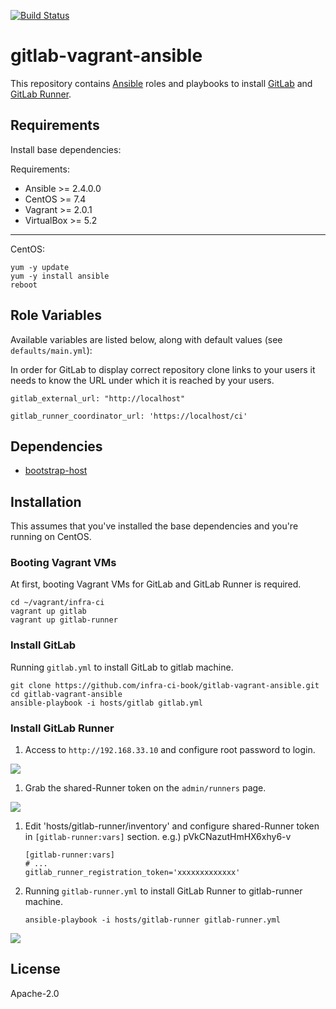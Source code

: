 [![Build Status](https://travis-ci.org/infra-ci-book/gitlab-vagrant-ansible.svg?branch=master)](https://travis-ci.org/infra-ci-book/gitlab-vagrant-ansible)

# gitlab-vagrant-ansible
This repository contains [Ansible](https://www.ansible.com/) roles and
playbooks to install [GitLab](https://about.gitlab.com/) and
[GitLab Runner](https://docs.gitlab.com/runner/).

## Requirements

Install base dependencies:

Requirements:

- Ansible >= 2.4.0.0
- CentOS >= 7.4
- Vagrant >= 2.0.1
- VirtualBox >= 5.2

----

CentOS:

```
yum -y update
yum -y install ansible
reboot
```

## Role Variables

Available variables are listed below, along with default values (see `defaults/main.yml`):

In order for GitLab to display correct repository clone links
to your users it needs to know the URL under which it is reached by your users.

```
gitlab_external_url: "http://localhost"
```

```
gitlab_runner_coordinator_url: 'https://localhost/ci'
```

## Dependencies

- [bootstrap-host](https://github.com/infra-ci-book/bootstrap-host)

## Installation

This assumes that you've installed the base dependencies and you're running on
CentOS.

### Booting Vagrant VMs
At first, booting Vagrant VMs for GitLab and GitLab Runner is required.

```
cd ~/vagrant/infra-ci
vagrant up gitlab
vagrant up gitlab-runner
```

### Install GitLab
Running `gitlab.yml` to install GitLab to gitlab machine.

```
git clone https://github.com/infra-ci-book/gitlab-vagrant-ansible.git
cd gitlab-vagrant-ansible
ansible-playbook -i hosts/gitlab gitlab.yml
```

### Install GitLab Runner
1. Access to `http://192.168.33.10` and configure root password to login.

![](https://raw.githubusercontent.com/infra-ci-book/gitlab-vagrant-ansible/master/images/01.png)

1. Grab the shared-Runner token on the `admin/runners` page.

![](https://raw.githubusercontent.com/infra-ci-book/gitlab-vagrant-ansible/master/images/02.png)

1. Edit 'hosts/gitlab-runner/inventory' and configure shared-Runner token in `[gitlab-runner:vars]` section. e.g.) pVkCNazutHmHX6xhy6-v 

    ```
    [gitlab-runner:vars]
    # ...
    gitlab_runner_registration_token='xxxxxxxxxxxxx'
    ```

1. Running `gitlab-runner.yml` to install GitLab Runner to gitlab-runner machine.

    ```
    ansible-playbook -i hosts/gitlab-runner gitlab-runner.yml
    ```
![](https://raw.githubusercontent.com/infra-ci-book/gitlab-vagrant-ansible/master/images/03.png)


## License

Apache-2.0


